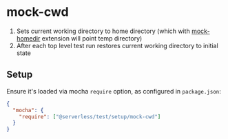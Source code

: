 # mock-cwd

1. Sets current working directory to home directory (which with [mock-homedir](./mock-homedir.md) extension will point temp directory)
2. After each top level test run restores current working directory to initial state

## Setup

Ensure it's loaded via mocha `require` option, as configured in `package.json`:

```json
{
  "mocha": {
    "require": ["@serverless/test/setup/mock-cwd"]
  }
}
```
